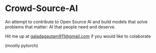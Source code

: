 # Crowd-Source-AI
An attempt to contribute to Open Source AI and build models that solve problems that matter: AI that people need and deserve.

Hit me up at galadagautam911@gmail.com if you would like to colaborate

(mostly pytorch)
